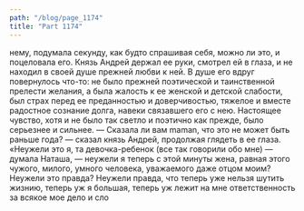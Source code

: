 ```yaml
---
path: "/blog/page_1174"
title: "Part 1174"
---
```


нему, подумала секунду, как будто спрашивая себя, можно ли это, и поцеловала его.
Князь Андрей держал ее руки, смотрел ей в глаза, и не находил в своей душе прежней любви к ней. В душе его вдруг повернулось что-то: не было прежней поэтической и таинственной прелести желания, а была жалость к ее женской и детской слабости, был страх перед ее преданностью и доверчивостью, тяжелое и вместе радостное сознание долга, навеки связавшего его с нею. Настоящее чувство, хотя и не было так светло и поэтично как прежде, было серьезнее и сильнее.
— Сказала ли вам maman, что это не может быть раньше года? — сказал князь Андрей, продолжая глядеть в ее глаза.
«Неужели это я, та девочка-ребенок (все так говорили обо мне) — думала Наташа, — неужели я теперь с этой минуты жена, равная этого чужого, милого, умного человека, уважаемого даже отцом моим? Неужели это правда? Неужели правда, что теперь уже нельзя шутить жизнию, теперь уж я большая, теперь уж лежит на мне ответственность за всякое мое дело и сло
